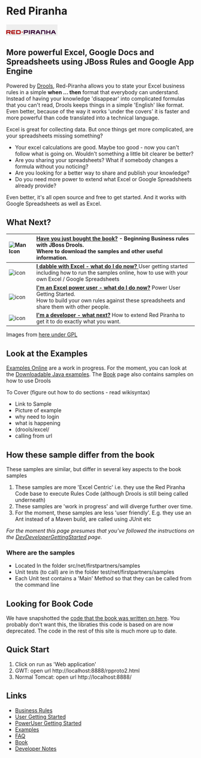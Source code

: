 # Red Piranha 

![Red Piranha Logo](/site/images/top/02.gif)

## More powerful Excel, Google Docs and Spreadsheets using JBoss Rules and Google App Engine

Powered by [Drools](http://www.jboss.org/drools), Red-Piranha allows you to state your Excel business rules in a simple **when ... then** format that everybody can understand.
Instead of having your knowledge 'disappear' into complicated formulas that you can't read, Drools keeps things in a simple 'English' like format.
Even better, because of the way it works 'under the covers' it is faster and more powerful than code translated into a technical language.

Excel is great for collecting data. But once things get more complicated, are your spreadsheets missing something?

* Your excel calculations are good. Maybe too good - now you can't follow what is going on. Wouldn't something a little bit clearer be better?
* Are you sharing your spreadsheets? What if somebody changes a formula without you noticing?
* Are you looking for a better way to share and publish your knowledge?
* Do you need more power to extend what Excel or Google Spreadsheets already provide?

Even better, it's all open source and free to get started. And it works with Google Spreadsheets as well as Excel.

## What Next?

| ![Man Icon](http://icons.iconarchive.com/icons/mart/glaze/48/man-icon.png) | **[Have you just bought the book?](docs/Book.md)** - Beginning Business rules with JBoss Drools. <br /> Where to download the samples and other useful information. |
|:----------------------------------------------------------------------------|:---------------------------------------------------------------------------------------------------------------------------------------------------------------|
| ![icon](http://icons.iconarchive.com/icons/mart/glaze/48/spreadsheet-icon.png) | **[I dabble with Excel - what do I do now? ](docs/UserEndUserGettingStarted.md)** User getting started <br /> including how to run the samples online, how to use with your own Excel / Google Spreadsheets|
| ![icon](http://icons.iconarchive.com/icons/mart/glaze/48/package-development-icon.png) | **[I'm an Excel power user - what do I do now?](docs/PowerUserGettingStarted.md)** Power User Getting Started. <br /> How to build your own rules against these spreadsheets and share them with other people.|
|  ![icon](http://icons.iconarchive.com/icons/mart/glaze/48/source-j-icon.png) | **[I'm a developer - what next?](docs/DevDeveloperGettingStarted.md)** How to extend Red Piranha to get it to do exactly what you want.|

Images from [here under GPL](http://www.iconarchive.com/show/glaze-icons-by-mart/spreadsheet-icon.html)

## Look at the Examples

[Examples Online](docs/RedPiranha.md) are a work in progress. For the moment, you can look at the [Downloadable Java examples](docs/RedPiranhaExamples.md). The [Book](docs/Book.md) page also contains samples on how to use Drools

To Cover (figure out how to do sections - read wikisyntax)
  * Link to Sample
  * Picture of example
  * why need to login
  * what is happening
  * (drools/excel/
  * calling from url


## How these sample differ from the book ##

These samples are similar, but differ in several key aspects to the book samples

  1. These samples are more 'Excel Centric' i.e. they use the Red Piranha Code base to execute Rules Code (although Drools is still being called underneath)
  1. These samples are 'work in progress' and will diverge further over time.
  1. For the moment, these samples are less 'user friendly'. E.g. they use an Ant instead of a Maven build, are called using JUnit etc

_For the moment this page presumes that you've followed the instructions on the
[DevDeveloperGettingStarted](DevDeveloperGettingStarted.md) page._

### Where are the samples ###
  * Located In the folder src/net/firstpartners/samples
  * Unit tests (to call) are in the folder test/net/firstpartners/samples
  * Each Unit test contains a 'Main' Method so that they can be called from the command line



## Looking for Book Code
We have snapshotted the [code that the book was written on here](https://github.com/paulbrowne-irl/red-piranha/tree/v0.9). You probably don't want this, the libraties this code is based on are now deprecated. The code in the rest of this site is much more up to date.

## Quick Start 

1. Click on run as 'Web application'
1. GWT: open url http://localhost:8888/rpproto2.html
1. Normal Tomcat: open url http://localhost:8888/
 
## Links 

* [Business Rules](docs/BusinessRules.md)
* [User Getting Started](docs/UserEndUserGettingStarted.md)
* [PowerUser Getting Started](docs/PowerUserGettingStarted.md)
* [Examples](docs/RedPiranhaExamples.md)
* [FAQ](docs/FAQ.md)
* [Book](docs/Book.md)
* [Developer Notes](docs/DeveloperNotes.md)



